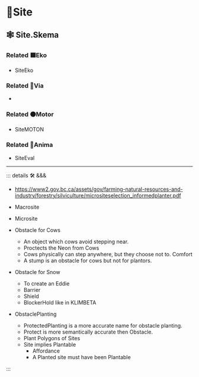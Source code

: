 # 🔻<via>Site</via>

## 🕸 Site.Skema

### Related 🟩<ekos>Eko</ekos>

- SiteEko

### Related 🔻<via>Via</via>

-

### Related 🟠<motor>Motor</motor>

- SiteMOTON

### Related 💜<anima>Anima</anima>

- SiteEval

---

<!-- =================================================== -->
<!-- =================================================== -->
<!-- =================================================== -->
<!-- =================================================== -->
<!-- =================================================== -->
::: details 🛠 <dev>&&&</dev>

- <https://www2.gov.bc.ca/assets/gov/farming-natural-resources-and-industry/forestry/silviculture/micrositeselection_informedplanter.pdf>

- Macrosite
- Microsite

- Obstacle for Cows

    - An object which cows avoid stepping near.
    - Proctects the Neon from Cows
    - Cows physically can step anywhere, but they choose not to. Comfort
    - A stump is an obstacle for cows but not for plantors.

- Obstacle for Snow
    - To create an Eddie
    - Barrier
    - Shield
    - <ekos>BlockerHold</ekos> like in KLIMBETA

- ObstaclePlanting

    - ProtectedPlanting is a more accurate name for obstacle planting.
    - Protect is more semantically accurate then Obstacle.
    - Plant Polygons of Sites
    - Site implies Plantable
        - Affordance
        - A Planted site must have been Plantable

:::
